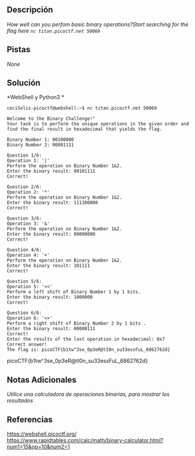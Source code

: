 
## Descripción

*How well can you perfom basic binary operations?Start searching for the flag here `nc titan.picoctf.net 50069`*
## Pistas

*None*

## Solución

*WebShell y Python3 *

```
ceciSolis-picoctf@webshell:~$ nc titan.picoctf.net 50069

Welcome to the Binary Challenge!"
Your task is to perform the unique operations in the given order and find the final result in hexadecimal that yields the flag.

Binary Number 1: 00100000
Binary Number 2: 00001111

Question 1/6:
Operation 1: '|'
Perform the operation on Binary Number 1&2.
Enter the binary result: 00101111
Correct!

Question 2/6:
Operation 2: '*'
Perform the operation on Binary Number 1&2.
Enter the binary result: 111100000
Correct!

Question 3/6:
Operation 3: '&'
Perform the operation on Binary Number 1&2.
Enter the binary result: 00000000
Correct!

Question 4/6:
Operation 4: '+'
Perform the operation on Binary Number 1&2.
Enter the binary result: 101111
Correct!

Question 5/6:
Operation 5: '<<'
Perform a left shift of Binary Number 1 by 1 bits.
Enter the binary result: 1000000
Correct!

Question 6/6:
Operation 6: '>>'
Perform a right shift of Binary Number 2 by 1 bits .
Enter the binary result: 00000111 
Correct!
Enter the results of the last operation in hexadecimal: 0x7
Correct answer!
The flag is: picoCTF{b1tw^3se_0p3eR@tI0n_su33essFuL_6862762d}

```
picoCTF{b1tw^3se_0p3eR@tI0n_su33essFuL_6862762d}

## Notas Adicionales 

*Utilice una calculadora de operaciones binarias, para mostrar los resultados*
## Referencias 
https://webshell.picoctf.org/
https://www.rapidtables.com/calc/math/binary-calculator.html?num1=15&op=10&num2=1